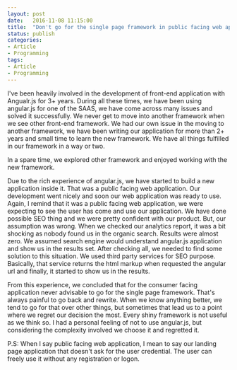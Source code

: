 ```yaml
---
layout: post
date:   2016-11-08 11:15:00
title:  "Don't go for the single page framework in public facing web application"
status: publish
categories:
- Article
- Programming
tags:
- Article
- Programming
---
```


I've been heavily involved in the development of front-end application with Angualr.js for 3+ years. During all these times, we have been using angular.js for one of the SAAS, we have come across many issues and solved it successfully. We never get to move into another framework when we see other front-end framework. We had our own issue in the moving to another framework, we have been writing our application for more than 2+ years and small time to learn the new framework. We have all things fulfilled in our framework in a way or two.

In a spare time, we explored other framework and enjoyed working with the new framework.

Due to the rich experience of angular.js, we have started to build a new application inside it. That was a public facing web application. Our development went nicely and soon our web application was ready to use. Again, I remind that it was a public facing web application, we were expecting to see the user has come and use our application. We have done possible SEO thing and we were pretty confident with our product. But, our assumption was wrong. When we checked our analytics report, it was a bit shocking as nobody found us in the organic search. Results were almost zero. We assumed search engine would understand angular.js application and show us in the results set. After checking all, we needed to find some solution to this situation. We used third party services for SEO purpose. Basically, that service returns the html markup when requested the angular url and finally, it started to show us in the results.

From this experience, we concluded that for the consumer facing application never advisable to go for the single page framework. That's always painful to go back and rewrite. When we know anything better, we tend to go for that over other things, but sometimes that lead us to a point where we regret our decision the most. Every shiny framework is not useful as we think so. I had a personal feeling of not to use angular.js, but considering the complexity involved we choose it and regretted it.

P.S: When I say public facing web application, I mean to say our landing page application that doesn't ask for the user credential. The user can freely use it without any registration or logon.
